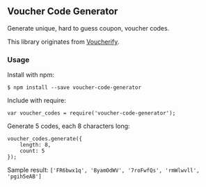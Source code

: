## Voucher Code Generator

Generate unique, hard to guess coupon, voucher codes.

This library originates from [Voucherify](http://www.voucherify.io/?utm_source=inbound&utm_medium=github&utm_campaign=js-voucher-code-generator-beta).

### Usage

Install with npm:

```
$ npm install --save voucher-code-generator
```

Include with require:
```
var voucher_codes = require('voucher-code-generator');
```

Generate 5 codes, each 8 characters long:
```
voucher_codes.generate({
    length: 8,
    count: 5
});
```

Sample result: `['FR6bwx1q', 'ByamOdWV', '7roFwfQs', 'rmWlwvll', 'pgih5eAB']`
